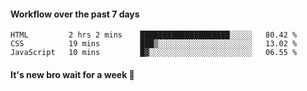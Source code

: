 #### Workflow over the past 7 days

<!--START_SECTION:waka-->

```text
HTML         2 hrs 2 mins    ████████████████████░░░░░   80.42 %
CSS          19 mins         ███▒░░░░░░░░░░░░░░░░░░░░░   13.02 %
JavaScript   10 mins         █▓░░░░░░░░░░░░░░░░░░░░░░░   06.55 %
```

<!--END_SECTION:waka-->

#### It's new bro wait for a week 😤
